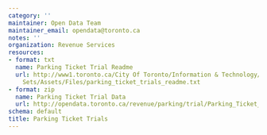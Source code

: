 ```yaml
---
category: ''
maintainer: Open Data Team
maintainer_email: opendata@toronto.ca
notes: ''
organization: Revenue Services
resources:
- format: txt
  name: Parking Ticket Trial Readme
  url: http://www1.toronto.ca/City Of Toronto/Information & Technology/Open Data/Data
    Sets/Assets/Files/parking_ticket_trials_readme.txt
- format: zip
  name: Parking Ticket Trial Data
  url: http://opendata.toronto.ca/revenue/parking/trial/Parking_Ticket_Trials.zip
schema: default
title: Parking Ticket Trials
---
```

